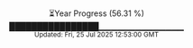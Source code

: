 <p align="center">
⏳Year Progress (56.31 %) <br>
████████████████▁▁▁▁▁▁▁▁▁▁▁▁▁▁ <br>
<sub>Updated: Fri, 25 Jul 2025 12:53:00 GMT</sub>
</p>

